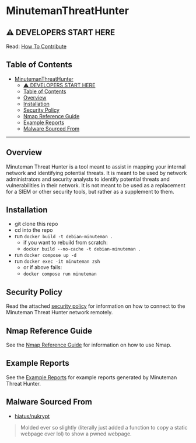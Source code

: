 # MinutemanThreatHunter

## ⚠️ DEVELOPERS START HERE

Read: [How To Contribute](./documentation/how-to-git.md)

## Table of Contents

- [MinutemanThreatHunter](#minutemanthreathunter)
  - [⚠️ DEVELOPERS START HERE](#️-developers-start-here)
  - [Table of Contents](#table-of-contents)
  - [Overview](#overview)
  - [Installation](#installation)
  - [Security Policy](#security-policy)
  - [Nmap Reference Guide](#nmap-reference-guide)
  - [Example Reports](#example-reports)
  - [Malware Sourced From](#malware-sourced-from)

---

## Overview

Minuteman Threat Hunter is a tool meant to assist in mapping your internal network and identifying potential threats. It is meant to be used by network administrators and security analysts to identify potential threats and vulnerabilities in their network. It is not meant to be used as a replacement for a SIEM or other security tools, but rather as a supplement to them.

## Installation

- git clone this repo
- cd into the repo
- run `docker build -t debian-minuteman .`
  - if you want to rebuild from scratch:
  - `docker build --no-cache -t debian-minuteman .`
- run `docker compose up -d`
- run `docker exec -it minuteman zsh`
  - or if above fails:
  - `docker compose run minuteman`

## Security Policy

Read the attached [security policy](./documentation/security-policy.md) for information on how to connect to the Minuteman Threat Hunter network remotely.

## Nmap Reference Guide

See the [Nmap Reference Guide](./documentation/nmap.md) for information on how to use Nmap.

## Example Reports

See the [Example Reports](./documentation/example-reports.md) for example reports generated by Minuteman Threat Hunter.

## Malware Sourced From

- [hiatus/nukrypt](https://github.com/hiatus/nukrypt)

> Molded ever so slightly (literally just added a function to copy a static webpage over lol) to show a pwned webpage.
